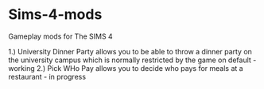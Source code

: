 # Sims-4-mods
Gameplay mods for The SIMS 4

1.) University Dinner Party allows you to be able to throw a dinner party on the university campus which is normally restricted by the game on default - working
2.) Pick WHo Pay allows you to decide who pays for meals at a restaurant - in progress

